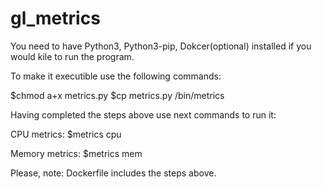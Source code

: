 # gl_metrics

You need to have Python3, Python3-pip, Dokcer(optional) installed  if you would kile to run the program.

To make it executible use the following commands:

$chmod a+x metrics.py
$cp metrics.py /bin/metrics

Having completed the steps above use next commands to run it:

CPU metrics:
$metrics cpu

Memory metrics:
$metrics mem

Please, note: Dockerfile includes the steps above.
